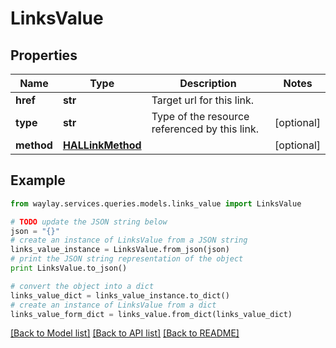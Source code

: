 # LinksValue


## Properties

Name | Type | Description | Notes
------------ | ------------- | ------------- | -------------
**href** | **str** | Target url for this link. | 
**type** | **str** | Type of the resource referenced by this link. | [optional] 
**method** | [**HALLinkMethod**](HALLinkMethod.md) |  | [optional] 

## Example

```python
from waylay.services.queries.models.links_value import LinksValue

# TODO update the JSON string below
json = "{}"
# create an instance of LinksValue from a JSON string
links_value_instance = LinksValue.from_json(json)
# print the JSON string representation of the object
print LinksValue.to_json()

# convert the object into a dict
links_value_dict = links_value_instance.to_dict()
# create an instance of LinksValue from a dict
links_value_form_dict = links_value.from_dict(links_value_dict)
```
[[Back to Model list]](../README.md#documentation-for-models) [[Back to API list]](../README.md#documentation-for-api-endpoints) [[Back to README]](../README.md)


